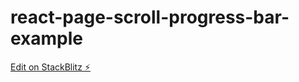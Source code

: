 # react-page-scroll-progress-bar-example

[Edit on StackBlitz ⚡️](https://stackblitz.com/edit/stackblitz-starters-x1xatt)